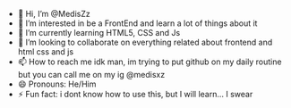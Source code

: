 - 👋 Hi, I’m @MedisZz
- 👀 I’m interested in be a FrontEnd and learn a lot of things about it
- 🌱 I’m currently learning HTML5, CSS and Js
- 💞️ I’m looking to collaborate on everything related about frontend and html css and js
- 📫 How to reach me idk man, im trying to put github on my daily routine but you can call me on my ig @medisxz
- 😄 Pronouns: He/Him
- ⚡ Fun fact: i dont know how to use this, but I will learn... I swear

<!---
MedisZz/MedisZz is a ✨ special ✨ repository because its `README.md` (this file) appears on your GitHub profile.
You can click the Preview link to take a look at your changes.
--->
